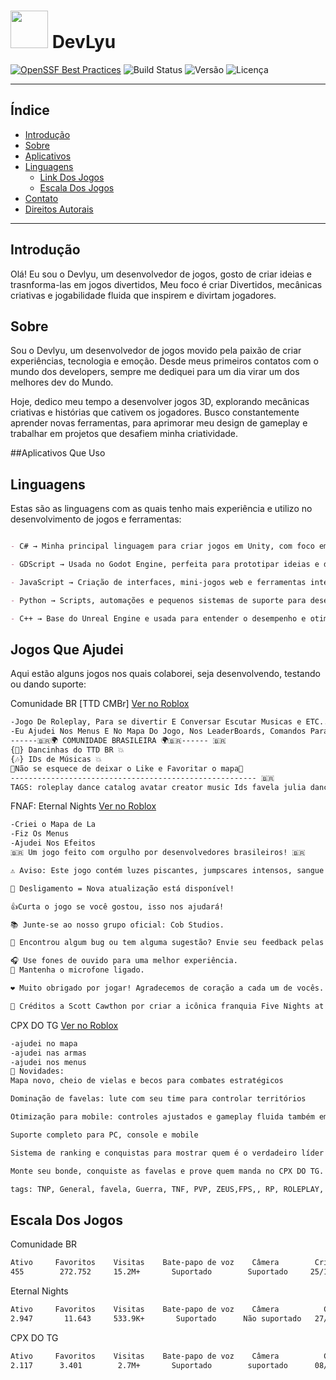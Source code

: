 # <img src="https://raw.githubusercontent.com/nvm-sh/nvm/master/logo.svg" width="60"/> DevLyu

[![OpenSSF Best Practices](https://bestpractices.coreinfrastructure.org/projects/1234/badge)](https://bestpractices.coreinfrastructure.org/projects/1234)
![Build Status](https://img.shields.io/badge/build-passing-brightgreen)
![Versão](https://img.shields.io/badge/version-1.0.0-blue)
![Licença](https://img.shields.io/badge/license-MIT-yellow)

---

## Índice
- [Introdução](#introdução)
- [Sobre](#sobre)
- [Aplicativos](#aplicativos-que-uso)
- [Linguagens](#Linguagens)
  - [Link Dos Jogos ](#jogos-que-ajudei)
  - [Escala Dos Jogos](#Escala-Dos-Jogos)
- [Contato](#contato)
- [Direitos Autorais](#direitos-autorais)

---

## Introdução

Olá! Eu sou o Devlyu, um desenvolvedor de jogos, gosto  de criar ideias e trasnforma-las em jogos divertidos,
Meu foco é criar Divertidos, mecânicas criativas e jogabilidade fluida que inspirem e divirtam jogadores.


## Sobre

Sou o Devlyu, um desenvolvedor de jogos movido pela paixão de criar experiências, tecnologia e emoção.
Desde meus primeiros contatos com o mundo dos developers, sempre me dediquei para um dia virar um dos melhores dev do Mundo.

Hoje, dedico meu tempo a desenvolver jogos 3D, explorando mecânicas criativas e histórias que cativem os jogadores.
Busco constantemente aprender novas ferramentas, para  aprimorar meu design de gameplay e trabalhar em projetos que desafiem minha criatividade.

##Aplicativos Que Uso

## Linguagens

Estas são as linguagens com as quais tenho mais experiência e utilizo no desenvolvimento de jogos e ferramentas:

```markdown

- C# → Minha principal linguagem para criar jogos em Unity, com foco em gameplay, sistemas e lógica de interação.

- GDScript → Usada no Godot Engine, perfeita para prototipar ideias e desenvolver jogos 2D e 3D de forma ágil.

- JavaScript → Criação de interfaces, mini-jogos web e ferramentas interativas.

- Python → Scripts, automações e pequenos sistemas de suporte para desenvolvimento de jogos.

- C++ → Base do Unreal Engine e usada para entender o desempenho e otimização de jogos em baixo nível.

```
## Jogos Que Ajudei

Aqui estão alguns jogos nos quais colaborei, seja desenvolvendo, testando ou dando suporte:


Comunidade BR [TTD CMBr] [Ver no Roblox](https://www.roblox.com/pt/games/128123414009501/Comunidade-BR-TTD-CMBr)
```markdown
-Jogo De Roleplay, Para se divertir E Conversar Escutar Musicas e ETC...
-Eu Ajudei Nos Menus E No Mapa Do Jogo, Nos LeaderBoards, Comandos Para Staff.
------🇧🇷🌍 COMUNIDADE BRASILEIRA 🌍🇧🇷------ 🇧🇷
{💃} Dancinhas do TTD BR 💥
{🎶} IDs de Músicas 💥
💎Não se esquece de deixar o Like e Favoritar o mapa💎
------------------------------------------------------- 🇧🇷
TAGS: roleplay dance catalog avatar creator music Ids favela julia dancinhas brasil criador ttd id id's cmbr
```
FNAF: Eternal Nights [Ver no Roblox](https://www.roblox.com/pt/games/11392373641/HALLOWEEN-FNAF-Eternal-Nights)
```markdown
-Criei o Mapa de La
-Fiz Os Menus
-Ajudei Nos Efeitos
🇧🇷 Um jogo feito com orgulho por desenvolvedores brasileiros! 🇧🇷

⚠️ Aviso: Este jogo contém luzes piscantes, jumpscares intensos, sangue e outros elementos perturbadores.

🧰 Desligamento = Nova atualização está disponível!

👍Curta o jogo se você gostou, isso nos ajudará!

📚 Junte-se ao nosso grupo oficial: Cob Studios.

🚨 Encontrou algum bug ou tem alguma sugestão? Envie seu feedback pelas nossas redes sociais.

🎧 Use fones de ouvido para uma melhor experiência.
🎤 Mantenha o microfone ligado.

❤️ Muito obrigado por jogar! Agradecemos de coração a cada um de vocês.

🍕 Créditos a Scott Cawthon por criar a icônica franquia Five Nights at Freddy's!
```

CPX DO TG [Ver no Roblox](https://www.roblox.com/pt/games/130753805588251/CPX-DO-TG)
```markdown
-ajudei no mapa
-ajudei nas armas
-ajudei nos menus
📌 Novidades:
Mapa novo, cheio de vielas e becos para combates estratégicos

Dominação de favelas: lute com seu time para controlar territórios

Otimização para mobile: controles ajustados e gameplay fluida também em celular

Suporte completo para PC, console e mobile

Sistema de ranking e conquistas para mostrar quem é o verdadeiro líder

Monte seu bonde, conquiste as favelas e prove quem manda no CPX DO TG.

tags: TNP, General, favela, Guerra, TNF, PVP, ZEUS,FPS,, RP, ROLEPLAY, BRASIL, TNB, Complexo, Morro, Hood, Realistic, Bronx, Brazil, Rio de Janeiro, SP, São Paulo, CDP
```
## Escala Dos Jogos

Comunidade BR
```markdown
Ativo     Favoritos    Visitas    Bate-papo de voz    Câmera        Criado        Atualizado    Tamanho do servidor   Gênero
455        272.752     15.2M+       Suportado        Suportado     25/11/2024     29/10/2025            50            Social
```
Eternal Nights
```markdown
Ativo     Favoritos    Visitas    Bate-papo de voz    Câmera          Criado        Atualizado    Tamanho do servidor      Gênero
2.947       11.643     533.9K+       Suportado      Não suportado   27/10/2022      31/10/2025           100            Sobrevivencia
```
CPX DO TG
```markdown
Ativo     Favoritos    Visitas    Bate-papo de voz    Câmera          Criado        Atualizado    Tamanho do servidor      Gênero       Subgênero
2.117      3.401        2.7M+       Suportado        suportado      08/09/2024      31/10/2025           30                 Tiro     Atirador mata-mata
```        











